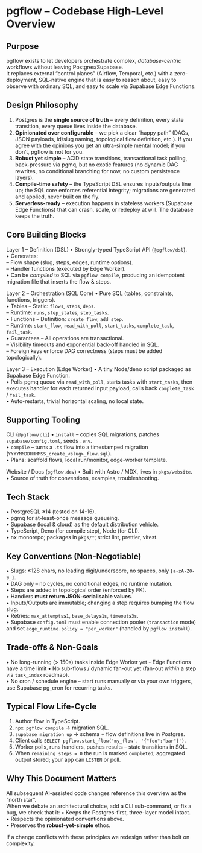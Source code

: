 # pgflow – Codebase High-Level Overview

## Purpose

pgflow exists to let developers orchestrate complex, _database-centric_ workflows without leaving Postgres/Supabase.  
It replaces external “control planes” (Airflow, Temporal, etc.) with a zero-deployment, SQL-native engine that is easy to reason about, easy to observe with ordinary SQL, and easy to scale via Supabase Edge Functions.

## Design Philosophy

1. Postgres is the **single source of truth** – every definition, every state transition, every queue lives inside the database.
2. **Opinionated over configurable** – we pick a clear “happy path” (DAGs, JSON payloads, id/slug naming, topological flow definition, etc.). If you agree with the opinions you get an ultra-simple mental model; if you don’t, pgflow is not for you.
3. **Robust yet simple** – ACID state transitions, transactional task polling, back-pressure via pgmq, but no exotic features (no dynamic DAG rewrites, no conditional branching for now, no custom persistence layers).
4. **Compile-time safety** – the TypeScript DSL ensures inputs/outputs line up; the SQL core enforces referential integrity; migrations are generated and applied, never built on the fly.
5. **Serverless-ready** – execution happens in stateless workers (Supabase Edge Functions) that can crash, scale, or redeploy at will. The database keeps the truth.

## Core Building Blocks

Layer 1 – Definition (DSL)
• Strongly-typed TypeScript API (`@pgflow/dsl`).  
• Generates:  
 – Flow shape (slug, steps, edges, runtime options).  
 – Handler functions (executed by Edge Worker).  
• Can be _compiled_ to SQL via `pgflow compile`, producing an idempotent migration file that inserts the flow & steps.

Layer 2 – Orchestration (SQL Core)
• Pure SQL (tables, constraints, functions, triggers).  
• Tables
– Static: `flows`, `steps`, `deps`.  
 – Runtime: `runs`, `step_states`, `step_tasks`.  
• Functions
– Definition: `create_flow`, `add_step`.  
 – Runtime: `start_flow`, `read_with_poll`, `start_tasks`, `complete_task`, `fail_task`.  
• Guarantees
– All operations are transactional.  
 – Visibility timeouts and exponential back-off handled in SQL.  
 – Foreign keys enforce DAG correctness (steps must be added topologically).

Layer 3 – Execution (Edge Worker)
• A tiny Node/deno script packaged as Supabase Edge Function.  
• Polls pgmq queue via `read_with_poll`, starts tasks with `start_tasks`, then executes handler for each returned input payload, calls back `complete_task` / `fail_task`.  
• Auto-restarts, trivial horizontal scaling, no local state.

## Supporting Tooling

CLI (`@pgflow/cli`)
• `install` – copies SQL migrations, patches `supabase/config.toml`, seeds `.env`.  
• `compile` – turns a `.ts` flow into a timestamped migration (`YYYYMMDDHHMMSS_create_<slug>_flow.sql`).  
• Plans: scaffold flows, local run/monitor, edge-worker template.

Website / Docs (`pgflow.dev`)
• Built with Astro / MDX, lives in `pkgs/website`.  
• Source of truth for conventions, examples, troubleshooting.

## Tech Stack

• PostgreSQL ≥14 (tested on 14-16).  
• pgmq for at-least-once message queueing.  
• Supabase (local & cloud) as the default distribution vehicle.  
• TypeScript, Deno (for compile step), Node (for CLI).  
• nx monorepo; packages in `pkgs/*`; strict lint, prettier, vitest.

## Key Conventions (Non-Negotiable)

• Slugs: ≤128 chars, no leading digit/underscore, no spaces, only `[a-zA-Z0-9_]`.  
• DAG only – no cycles, no conditional edges, no runtime mutation.  
• Steps are added in topological order (enforced by FK).  
• Handlers **must return JSON-serialisable values**.  
• Inputs/Outputs are immutable; changing a step requires bumping the flow slug.  
• Retries: `max_attempts≥1`, `base_delay≥1s`, `timeout≥3s`.  
• Supabase `config.toml` must enable connection pooler (`transaction` mode) and set `edge_runtime.policy = "per_worker"` (handled by `pgflow install`).

## Trade-offs & Non-Goals

• No long-running (> 150s) tasks inside Edge Worker yet - Edge Functions have a time limit
• No sub-flows / dynamic fan-out yet (fan-out _within_ a step via `task_index` roadmap).  
• No cron / schedule engine – start runs manually or via your own triggers, use Supabase pg_cron for recurring tasks.

## Typical Flow Life-Cycle

1. Author flow in TypeScript.
2. `npx pgflow compile` → migration SQL.
3. `supabase migration up` → schema + flow definitions live in Postgres.
4. Client calls `SELECT pgflow.start_flow('my_flow', '{"foo":"bar"}')`.
5. Worker polls, runs handlers, pushes results – state transitions in SQL.
6. When `remaining_steps = 0` the run is marked `completed`; aggregated output stored; your app can `LISTEN` or poll.

## Why This Document Matters

All subsequent AI-assisted code changes reference this overview as the “north star”.  
When we debate an architectural choice, add a CLI sub-command, or fix a bug, we check that it:
• Keeps the Postgres-first, three-layer model intact.  
• Respects the opinionated conventions above.  
• Preserves the **robust-yet-simple** ethos.

If a change conflicts with these principles we redesign rather than bolt on complexity.
